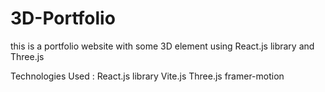 # 3D-Portfolio

this is a portfolio website with some 3D element using React.js library and Three.js

Technologies Used :
React.js library
Vite.js
Three.js
framer-motion
